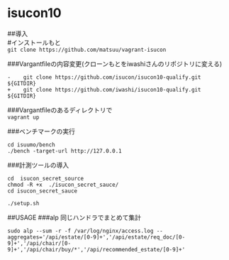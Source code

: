 # isucon10

##導入  
#インストールもと  
`git clone https://github.com/matsuu/vagrant-isucon`

###Vargantfileの内容変更(クローンもとをiwashiさんのリポジトリに変える)  
```
-    git clone https://github.com/isucon/isucon10-qualify.git ${GITDIR}  
+    git clone https://github.com/iwashi/isucon10-qualify.git ${GITDIR}
```

###Vargantfileのあるディレクトリで  
`vagrant up`

###ベンチマークの実行  
```sudo -i -u isucon  
cd isuumo/bench  
./bench -target-url http://127.0.0.1
```

###計測ツールの導入
```
cd 	isucon_secret_source
chmod -R +x  ./isucon_secret_sauce/
cd isucon_secret_sauce

./setup.sh
```
##USAGE
###alp
同じハンドラでまとめて集計
```
sudo alp --sum -r -f /var/log/nginx/access.log --aggregates='/api/estate/[0-9]+','/api/estate/req_doc/[0-9]+','/api/chair/[0-9]+','/api/chair/buy/*','/api/recommended_estate/[0-9]+'
```
